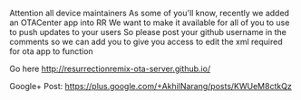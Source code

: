 Attention all device maintainers
As some of you'll know, recently we added an OTACenter app into RR
We want to make it available for all of you to use to push updates to your users
So please post your github username in the comments so we can add you to give you access to edit the xml required for ota app to function

Go here http://resurrectionremix-ota-server.github.io/

Google+ Post: https://plus.google.com/+AkhilNarang/posts/KWUeM8ctkQz
